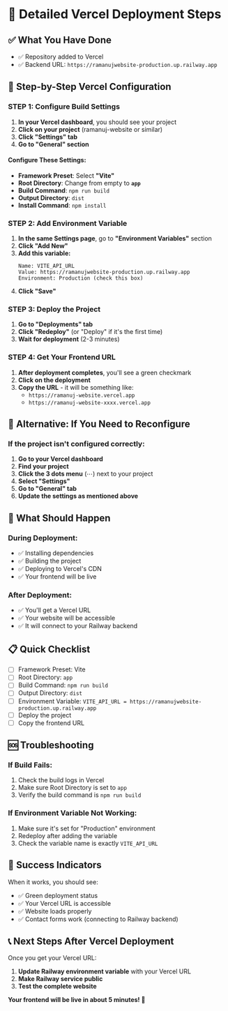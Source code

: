 # 🚀 Detailed Vercel Deployment Steps

## ✅ What You Have Done
- ✅ Repository added to Vercel
- ✅ Backend URL: `https://ramanujwebsite-production.up.railway.app`

## 🎯 Step-by-Step Vercel Configuration

### **STEP 1: Configure Build Settings**

1. **In your Vercel dashboard**, you should see your project
2. **Click on your project** (ramanuj-website or similar)
3. **Click "Settings" tab**
4. **Go to "General" section**

#### Configure These Settings:
- **Framework Preset**: Select **"Vite"**
- **Root Directory**: Change from empty to **`app`**
- **Build Command**: `npm run build`
- **Output Directory**: `dist`
- **Install Command**: `npm install`

### **STEP 2: Add Environment Variable**

1. **In the same Settings page**, go to **"Environment Variables"** section
2. **Click "Add New"**
3. **Add this variable:**
   ```
   Name: VITE_API_URL
   Value: https://ramanujwebsite-production.up.railway.app
   Environment: Production (check this box)
   ```
4. **Click "Save"**

### **STEP 3: Deploy the Project**

1. **Go to "Deployments" tab**
2. **Click "Redeploy"** (or "Deploy" if it's the first time)
3. **Wait for deployment** (2-3 minutes)

### **STEP 4: Get Your Frontend URL**

1. **After deployment completes**, you'll see a green checkmark
2. **Click on the deployment**
3. **Copy the URL** - it will be something like:
   - `https://ramanuj-website.vercel.app`
   - `https://ramanuj-website-xxxx.vercel.app`

## 🔧 Alternative: If You Need to Reconfigure

### **If the project isn't configured correctly:**

1. **Go to your Vercel dashboard**
2. **Find your project**
3. **Click the 3 dots menu** (⋯) next to your project
4. **Select "Settings"**
5. **Go to "General" tab**
6. **Update the settings as mentioned above**

## 🎯 What Should Happen

### **During Deployment:**
- ✅ Installing dependencies
- ✅ Building the project
- ✅ Deploying to Vercel's CDN
- ✅ Your frontend will be live

### **After Deployment:**
- ✅ You'll get a Vercel URL
- ✅ Your website will be accessible
- ✅ It will connect to your Railway backend

## 📋 Quick Checklist

- [ ] Framework Preset: Vite
- [ ] Root Directory: `app`
- [ ] Build Command: `npm run build`
- [ ] Output Directory: `dist`
- [ ] Environment Variable: `VITE_API_URL = https://ramanujwebsite-production.up.railway.app`
- [ ] Deploy the project
- [ ] Copy the frontend URL

## 🆘 Troubleshooting

### **If Build Fails:**
1. Check the build logs in Vercel
2. Make sure Root Directory is set to `app`
3. Verify the build command is `npm run build`

### **If Environment Variable Not Working:**
1. Make sure it's set for "Production" environment
2. Redeploy after adding the variable
3. Check the variable name is exactly `VITE_API_URL`

## 🎉 Success Indicators

When it works, you should see:
- ✅ Green deployment status
- ✅ Your Vercel URL is accessible
- ✅ Website loads properly
- ✅ Contact forms work (connecting to Railway backend)

## 📞 Next Steps After Vercel Deployment

Once you get your Vercel URL:
1. **Update Railway environment variable** with your Vercel URL
2. **Make Railway service public**
3. **Test the complete website**

**Your frontend will be live in about 5 minutes! 🚀**
